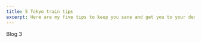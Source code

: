 ```yaml
---
title: 5 Tokyo train tips
excerpt: Here are my five tips to keep you sane and get you to your destination on the Tokyo Subway.
---
```

Blog 3